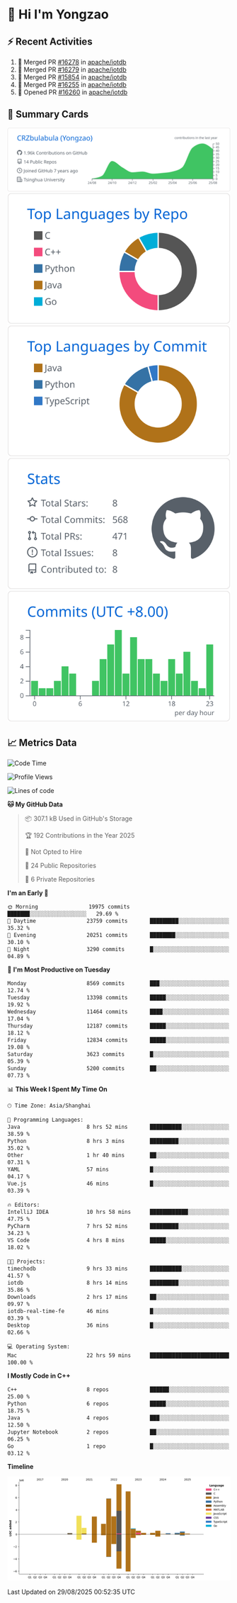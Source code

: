 # 👋 Hi I'm Yongzao

## ⚡ Recent Activities
<!--START_SECTION:activity-->
1. 🎉 Merged PR [#16278](https://github.com/apache/iotdb/pull/16278) in [apache/iotdb](https://github.com/apache/iotdb)
2. 🎉 Merged PR [#16279](https://github.com/apache/iotdb/pull/16279) in [apache/iotdb](https://github.com/apache/iotdb)
3. 🎉 Merged PR [#15854](https://github.com/apache/iotdb/pull/15854) in [apache/iotdb](https://github.com/apache/iotdb)
4. 🎉 Merged PR [#16255](https://github.com/apache/iotdb/pull/16255) in [apache/iotdb](https://github.com/apache/iotdb)
5. 💪 Opened PR [#16260](https://github.com/apache/iotdb/pull/16260) in [apache/iotdb](https://github.com/apache/iotdb)
<!--END_SECTION:activity-->

## 🎑 Summary Cards

[![](https://raw.githubusercontent.com/CRZbulabula/CRZbulabula/main/profile-summary-card-output/github/0-profile-details.svg)](https://github.com/vn7n24fzkq/github-profile-summary-cards)
[![](https://raw.githubusercontent.com/CRZbulabula/CRZbulabula/main/profile-summary-card-output/github/1-repos-per-language.svg)](https://github.com/vn7n24fzkq/github-profile-summary-cards) [![](https://raw.githubusercontent.com/CRZbulabula/CRZbulabula/main/profile-summary-card-output/github/2-most-commit-language.svg)](https://github.com/vn7n24fzkq/github-profile-summary-cards)
[![](https://raw.githubusercontent.com/CRZbulabula/CRZbulabula/main/profile-summary-card-output/github/3-stats.svg)](https://github.com/vn7n24fzkq/github-profile-summary-cards) [![](https://raw.githubusercontent.com/CRZbulabula/CRZbulabula/main/profile-summary-card-output/github/4-productive-time.svg)](https://github.com/vn7n24fzkq/github-profile-summary-cards)

## 📈 Metrics Data

<!--START_SECTION:waka-->
![Code Time](http://img.shields.io/badge/Code%20Time-1%2C157%20hrs%2026%20mins-blue)

![Profile Views](http://img.shields.io/badge/Profile%20Views-1-blue)

![Lines of code](https://img.shields.io/badge/From%20Hello%20World%20I%27ve%20Written-36.3%20million%20lines%20of%20code-blue)

**🐱 My GitHub Data** 

> 📦 307.1 kB Used in GitHub's Storage 
 > 
> 🏆 192 Contributions in the Year 2025
 > 
> 🚫 Not Opted to Hire
 > 
> 📜 24 Public Repositories 
 > 
> 🔑 6 Private Repositories 
 > 
**I'm an Early 🐤** 

```text
🌞 Morning                19975 commits       ███████░░░░░░░░░░░░░░░░░░   29.69 % 
🌆 Daytime                23759 commits       █████████░░░░░░░░░░░░░░░░   35.32 % 
🌃 Evening                20251 commits       ████████░░░░░░░░░░░░░░░░░   30.10 % 
🌙 Night                  3290 commits        █░░░░░░░░░░░░░░░░░░░░░░░░   04.89 % 
```
📅 **I'm Most Productive on Tuesday** 

```text
Monday                   8569 commits        ███░░░░░░░░░░░░░░░░░░░░░░   12.74 % 
Tuesday                  13398 commits       █████░░░░░░░░░░░░░░░░░░░░   19.92 % 
Wednesday                11464 commits       ████░░░░░░░░░░░░░░░░░░░░░   17.04 % 
Thursday                 12187 commits       █████░░░░░░░░░░░░░░░░░░░░   18.12 % 
Friday                   12834 commits       █████░░░░░░░░░░░░░░░░░░░░   19.08 % 
Saturday                 3623 commits        █░░░░░░░░░░░░░░░░░░░░░░░░   05.39 % 
Sunday                   5200 commits        ██░░░░░░░░░░░░░░░░░░░░░░░   07.73 % 
```


📊 **This Week I Spent My Time On** 

```text
🕑︎ Time Zone: Asia/Shanghai

💬 Programming Languages: 
Java                     8 hrs 52 mins       ██████████░░░░░░░░░░░░░░░   38.59 % 
Python                   8 hrs 3 mins        █████████░░░░░░░░░░░░░░░░   35.02 % 
Other                    1 hr 40 mins        ██░░░░░░░░░░░░░░░░░░░░░░░   07.31 % 
YAML                     57 mins             █░░░░░░░░░░░░░░░░░░░░░░░░   04.17 % 
Vue.js                   46 mins             █░░░░░░░░░░░░░░░░░░░░░░░░   03.39 % 

🔥 Editors: 
IntelliJ IDEA            10 hrs 58 mins      ████████████░░░░░░░░░░░░░   47.75 % 
PyCharm                  7 hrs 52 mins       █████████░░░░░░░░░░░░░░░░   34.23 % 
VS Code                  4 hrs 8 mins        █████░░░░░░░░░░░░░░░░░░░░   18.02 % 

🐱‍💻 Projects: 
timechodb                9 hrs 33 mins       ██████████░░░░░░░░░░░░░░░   41.57 % 
iotdb                    8 hrs 14 mins       █████████░░░░░░░░░░░░░░░░   35.86 % 
Downloads                2 hrs 17 mins       ██░░░░░░░░░░░░░░░░░░░░░░░   09.97 % 
iotdb-real-time-fe       46 mins             █░░░░░░░░░░░░░░░░░░░░░░░░   03.39 % 
Desktop                  36 mins             █░░░░░░░░░░░░░░░░░░░░░░░░   02.66 % 

💻 Operating System: 
Mac                      22 hrs 59 mins      █████████████████████████   100.00 % 
```

**I Mostly Code in C++** 

```text
C++                      8 repos             ██████░░░░░░░░░░░░░░░░░░░   25.00 % 
Python                   6 repos             █████░░░░░░░░░░░░░░░░░░░░   18.75 % 
Java                     4 repos             ███░░░░░░░░░░░░░░░░░░░░░░   12.50 % 
Jupyter Notebook         2 repos             ██░░░░░░░░░░░░░░░░░░░░░░░   06.25 % 
Go                       1 repo              █░░░░░░░░░░░░░░░░░░░░░░░░   03.12 % 
```



**Timeline**

![Lines of Code chart](https://raw.githubusercontent.com/CRZbulabula/CRZbulabula/main/assets/bar_graph.png)


 Last Updated on 29/08/2025 00:52:35 UTC
<!--END_SECTION:waka-->

